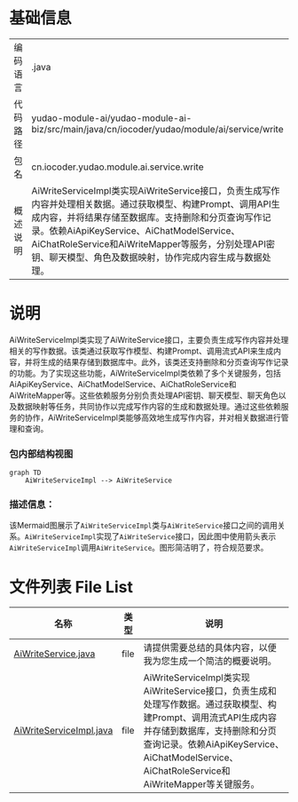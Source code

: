# 基础信息

|      |      |
|------|------|
| 编码语言 | .java |
| 代码路径 | yudao-module-ai/yudao-module-ai-biz/src/main/java/cn/iocoder/yudao/module/ai/service/write |
| 包名 | cn.iocoder.yudao.module.ai.service.write |
| 概述说明 | AiWriteServiceImpl类实现AiWriteService接口，负责生成写作内容并处理相关数据。通过获取模型、构建Prompt、调用API生成内容，并将结果存储至数据库。支持删除和分页查询写作记录。依赖AiApiKeyService、AiChatModelService、AiChatRoleService和AiWriteMapper等服务，分别处理API密钥、聊天模型、角色及数据映射，协作完成内容生成与数据处理。 |

# 说明

AiWriteServiceImpl类实现了AiWriteService接口，主要负责生成写作内容并处理相关的写作数据。该类通过获取写作模型、构建Prompt、调用流式API来生成内容，并将生成的结果存储到数据库中。此外，该类还支持删除和分页查询写作记录的功能。为了实现这些功能，AiWriteServiceImpl类依赖了多个关键服务，包括AiApiKeyService、AiChatModelService、AiChatRoleService和AiWriteMapper等。这些依赖服务分别负责处理API密钥、聊天模型、聊天角色以及数据映射等任务，共同协作以完成写作内容的生成和数据处理。通过这些依赖服务的协作，AiWriteServiceImpl类能够高效地生成写作内容，并对相关数据进行管理和查询。


### 包内部结构视图

```mermaid
graph TD
    AiWriteServiceImpl --> AiWriteService
```

### 描述信息：
该Mermaid图展示了`AiWriteServiceImpl`类与`AiWriteService`接口之间的调用关系。`AiWriteServiceImpl`实现了`AiWriteService`接口，因此图中使用箭头表示`AiWriteServiceImpl`调用`AiWriteService`。图形简洁明了，符合规范要求。

# 文件列表 File List

| 名称   | 类型  | 说明 |
|-------|------|-------------|
| [AiWriteService.java](AiWriteService.md) | file | 请提供需要总结的具体内容，以便我为您生成一个简洁的概要说明。 |
| [AiWriteServiceImpl.java](AiWriteServiceImpl.md) | file | AiWriteServiceImpl类实现AiWriteService接口，负责生成和处理写作数据。通过获取模型、构建Prompt、调用流式API生成内容并存储到数据库，支持删除和分页查询记录。依赖AiApiKeyService、AiChatModelService、AiChatRoleService和AiWriteMapper等关键服务。 |


